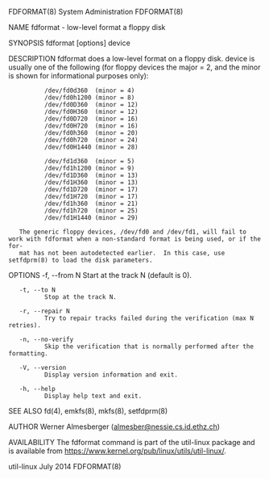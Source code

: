 FDFORMAT(8)                                                    System Administration                                                   FDFORMAT(8)

NAME
       fdformat - low-level format a floppy disk

SYNOPSIS
       fdformat [options] device

DESCRIPTION
       fdformat does a low-level format on a floppy disk.  device is usually one of the following (for floppy devices the major = 2, and the minor
       is shown for informational purposes only):

              /dev/fd0d360  (minor = 4)
              /dev/fd0h1200 (minor = 8)
              /dev/fd0D360  (minor = 12)
              /dev/fd0H360  (minor = 12)
              /dev/fd0D720  (minor = 16)
              /dev/fd0H720  (minor = 16)
              /dev/fd0h360  (minor = 20)
              /dev/fd0h720  (minor = 24)
              /dev/fd0H1440 (minor = 28)

              /dev/fd1d360  (minor = 5)
              /dev/fd1h1200 (minor = 9)
              /dev/fd1D360  (minor = 13)
              /dev/fd1H360  (minor = 13)
              /dev/fd1D720  (minor = 17)
              /dev/fd1H720  (minor = 17)
              /dev/fd1h360  (minor = 21)
              /dev/fd1h720  (minor = 25)
              /dev/fd1H1440 (minor = 29)

       The generic floppy devices, /dev/fd0 and /dev/fd1, will fail to work with fdformat when a non-standard format is being used, or if the for‐
       mat has not been autodetected earlier.  In this case, use setfdprm(8) to load the disk parameters.

OPTIONS
       -f, --from N
              Start at the track N (default is 0).

       -t, --to N
              Stop at the track N.

       -r, --repair N
              Try to repair tracks failed during the verification (max N retries).

       -n, --no-verify
              Skip the verification that is normally performed after the formatting.

       -V, --version
              Display version information and exit.

       -h, --help
              Display help text and exit.

SEE ALSO
       fd(4), emkfs(8), mkfs(8), setfdprm(8)

AUTHOR
       Werner Almesberger (almesber@nessie.cs.id.ethz.ch)

AVAILABILITY
       The fdformat command is part of the util-linux package and is available from https://www.kernel.org/pub/linux/utils/util-linux/.

util-linux                                                           July 2014                                                         FDFORMAT(8)
